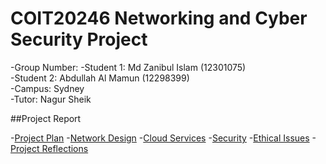 # COIT20246 Networking and Cyber Security Project

-Group Number:
-Student 1: Md Zanibul Islam (12301075)  
-Student 2: Abdullah Al Mamun (12298399)  
-Campus: Sydney  
-Tutor: Nagur Sheik  

##Project Report

-[Project Plan](./plan.md)
-[Network Design](./network.md)
-[Cloud Services](./cloud.md)
-[Security](./security.md)
-[Ethical Issues](./ethics.md)
-[Project Reflections](./reflection.md)
